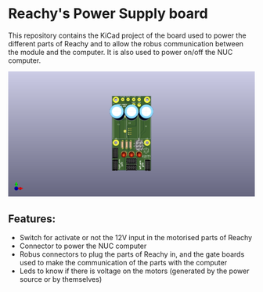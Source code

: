 # Reachy's Power Supply board
This repository contains the KiCad project of the board used to power the different parts of Reachy and to allow the robus communication between the module and the computer. It is also used to power on/off the NUC computer.

![Power Supply Board Picture](power_supply_board.png)

## Features:

- Switch for activate or not the 12V input in the motorised parts of Reachy
- Connector to power the NUC computer
- Robus connectors to plug the parts of Reachy in, and the gate boards used to make the communication of the parts with the computer
- Leds to know if there is voltage on the motors (generated by the power source or by themselves)
